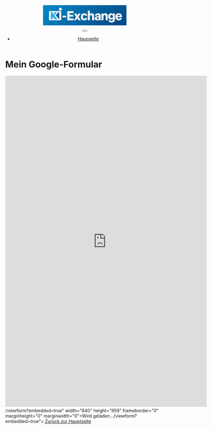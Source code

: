 <!DOCTYPE html>
<html lang="de">
<head>
    <link href="https://cdn.jsdelivr.net/npm/bootstrap@5.2.3/dist/css/bootstrap.min.css" rel="stylesheet" integrity="sha384-rbsA2VBKQhggwzxH7pPCaAqO46MgnOM80zW1RWuH61DGLwZJEdK2Kadq2F9CUG65" crossorigin="anonymous">
    <link rel="stylesheet" href="https://cdn.jsdelivr.net/gh/devicons/devicon@v2.15.1/devicon.min.css">
    <meta charset="UTF-8">
    <meta name="viewport" content="width=device-width, initial-scale=1.0">
    <title>Markdown Anzeige</title>
    <script src="https://cdn.jsdelivr.net/npm/marked/marked.min.js"></script>
    <script src="https://code.jquery.com/jquery-3.6.0.min.js"></script>
    <title>KI-exchange, Google-Umfrage</title>
    <link rel="stylesheet" href="css/style.css">
</head>
<body>
    <header>
        </nav>
        <nav class="navbar navbar-dark navbar-expand-lg bg-dark ">
    <div class="container-fluid">
        <div class="mx-4">
            <img src="KIexchange_01.png" alt="Logo" >
        </div>
        <button class="navbar-toggler" type="button" data-bs-toggle="collapse"
            data-bs-target="#navbarTogglerDemo02" aria-controls="navbarTogglerDemo02" aria-expanded="false"
            aria-label="Toggle navigation">
            <span class="navbar-toggler-icon"></span>
        </button>
        <div class="collapse navbar-collapse" id="navbarTogglerDemo02">
            <ul class="navbar-nav me-auto mb-2 mb-lg-0">
                <li class="nav-item"> 
                    <a class="nav-link" href="index.html">Haupseite</a>
                </li>
            </ul>
        </div>
    </div>
    </nav>
    </header>
    <h1>Mein Google-Formular</h1>
    <iframe src="https://docs.google.com/forms/d/13a-3H141T2XXf3bOBnJJApaeMSSuped4WbY1ginzJA0/edit" width="640" height="1051" frameborder="0" marginheight="0" marginwidth="0">Wird geladen…</iframe>/viewform?embedded=true" width="640" height="959" frameborder="0" marginheight="0" marginwidth="0">Wird geladen…</iframe>/viewform?embedded=true"></iframe>
    <a href="index.html" class="back-link">Zurück zur Hauptseite</a>
</body>
</html>
